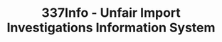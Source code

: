 ---
layout: default
bigquery: https://console.cloud.google.com/bigquery?p=patents-public-data&d=usitc_investigations&page=dataset&project=sheets-management-319211
citation: US International Trade Commission 337Info Unfair Import Investigations Information
  System
contributors: US International Trade Comission
cost: None
description: US International Trade Commission 337Info Unfair Import Investigations
  Information System contains data on investigations done under Section 337. Section
  337 declares the infringement of certain statutory intellectual property rights
  and other forms of unfair competition in import trade to be unlawful practices.
  Most Section 337 investigations involve allegations of patent or registered trademark
  infringement.
documentation: FAQ and tutorial available on the site
last_edit: 04/10/2022, 08:27:16
location: https://pubapps2.usitc.gov/337external/
maintained_by: US International Trade Comission
schema_fields:
- ouiiParticipation
- targetDate
- currentStatus
- investigationNo
- issueDateOtherNonFinal
- ouiiAttorney
- scheduledEndDateEvidHear
- investigationType
- currentActiveALJ
- publication_number
- invUnfairAct
- id
- cafcAppeals
- docketNo
- gcAttorney
- dateCreated
- startDateMarkmanHearing
- patentNumbers
- aljAssigned
- actualStartDateEvidHear
- dateOfPublicationFrNotice
- finalIdOnViolationDue
- htsNumbers
- finalDetViolation
- teoReliefGranted
- respondent
- teoProceedingInvolved
- actualEndDateEvidHear
- markmanHearing
- title
- scheduledStartDateEvidHear
- complainant
- investigationTermDate
- finalIdOnViolationIssue
- endDateMarkmanHearing
- trademarkNumbers
- internalRemand
- finalDetNoViolation
- patentNumber
- copyrightNumbers
- dateComplaintFiled
- teoIdIssueDate
- teoIdDueDate
- lastUpdated
shortname: unfair_import_investigations
tags:
- import
- legal
- trade
timeframe: 2008-2021 (prior to 2008 downloadable as a JSON file)
title: 337Info - Unfair Import Investigations Information System
uuid: 2721f5ec-e599-4890-9265-9706719fc71e
---